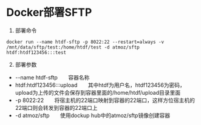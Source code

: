 # Docker部署SFTP
1. 部署命令
```
docker run --name htdf-sftp -p 8022:22 --restart=always -v /mnt/data/sftp/test:/home/htdf/test -d atmoz/sftp htdf:htdf123456:::test  
```
2. 部署参数
* --name htdf-sftp　　容器名称
* htdf:htdf123456:::upload　　其中htdf为用户名，htdf123456为密码，upload为上传的文件会保存到容器里面的/home/htdf/upload目录里面
* -p 8022:22　　将宿主机的22端口映射到容器的22端口，这样方位宿主机的22端口则会转发到容器的22端口上
* -d atmoz/sftp　　使用dockup hub中的atmoz/sftp镜像创建容器
